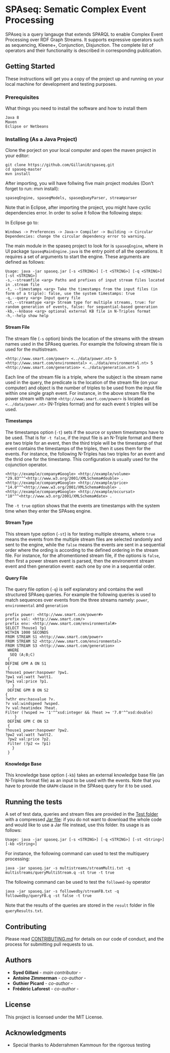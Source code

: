 # SPAseq: Sematic Complex Event Processing

SPAseq is a query langauge that extends SPARQL to enable Complex Event Processing over RDF Graph Streams. It supports expressive operators such as sequencing, Kleene+, Conjunction, Disjunction. The complete list of operators and their functionality is described in corresponding publication.

## Getting Started

These instructions will get you a copy of the project up and running on your local machine for development and testing purposes. 


### Prerequisites

What things you need to install the software and how to install them

```
Java 8
Maven
Eclipse or Netbeans
```

### Installing (As a Java Project)

Clone the porject on your local computer and open the maven project in your editor:
```
git clone https://github.com/Gillani0/spaseq.git
cd spaseq-master
mvn install
```
After importing, you will have follwing five main project modules (Don't forget to run: mvn install):
```
spaseqEngine, spaseqModels, spaseqQueyParser, streamparser
```

Note that in Eclipse, after importing the project, you might have cyclic dependencies error. In order to solve it follow the following steps:

In Eclipse go to:


```
Windows -> Preferences -> Java-> Compiler -> Building -> Circular Dependencies: change the circular dependency error to warning.
```


The main module in the spaseq project to look for is `spaseqEngine`, where in UI package `SpaseqMainEngine.java` is the entry point of all the operations. It requires a set of arguments to start the engine. These arguments are defined as follows:

```
Usage: java -jar spaseq.jar [-s <STRING>] [-t <STRING>] [-q <STRING>] [-st <STRING>]
-s,--streamfile <arg> Paths and prefixes of input stream files located in .stream file
-t, --timestamps <arg> Take the timestamps from the input files (in form of a triple): false, use the system timestamps: true
-q,--query <arg> Input query file
-st,--streamtype <arg> Stream type for multiple streams, true: for random generation of events, false: for sequential-based generation
-kb,--knbase <arg> optional external KB file in N-Triples format 
-h,--help show help
```
#### Stream File 
The stream file (`-s` option) binds the location of the streams with the stream names used in the SPAseq queries. For example the following stream file is used for the multistream.

```
<http://www.smart.com/power> <../data/power.nt> 5
<http://www.smart.com/environmental> <../data/environmental.nt> 5
<http://www.smart.com/generation> <../data/generation.nt> 5
```
Each line of the stream file is a triple, where the subject is the stream name used in the query, the predicate is the location of the stream file (on your computer) and object is the number of triples to be used from the input file within one single graph event. For instance, in the above stream file the power stream with name `<http://www.smart.com/power>` is located as `<../data/power.nt>` (N-Triples format) and for each event `5` triples will be used.
#### Timestamps
The timestamps option (`-t`) sets if the source or system timestamps have to be used. That is for `-t false`, if the input file is an N-Triple format and there are two triple for an event, then the third triple will be the timestamp of that event contains the timestamps of the triples, then it uses them for the events. For instance, the following N-Triples has two triples for an event and the thrid one for the timestamp. This configuration is usually used for the cojunction operator.

```
<http://example/company#Google> <http://example/volume> "29.83"^^<http://www.w3.org/2001/XMLSchema#double> .
<http://example/company#Google> <http://example/price> "14.0"^^<http://www.w3.org/2001/XMLSchema#double> .
<http://example/company#Google> <http://example/occursat> "10"^^<http://www.w3.org/2001/XMLSchema#date> .
```
The `-t true` option shows that the events are timestamps with the system time when they enter the SPAseq engine.


#### Stream Type
This stream type option (`-st`) is for testing multiple streams, where `true` means the events from the multiple stream files are selected randomly and sent to the engine, while the `false` means the events are sent in a sequential order where the ording is according to the defined ordering in the stream file. For instance, for the afromentioned stream file, if the options is `false`, then first a power stream event is parsed, then the environemnt stream event and then generation event: each one by one in a sequential order.

#### Query File
The query file option (`-q`) is self explanatory and contains the well structured SPAseq queries. For example the following queries is used to match sequences over events from the three streams namely: `power`, `environmental` and `generation`
```
prefix power: <http://www.smart.com/power#> 
prefix val: <http://www.smart.com/>
prefix env: <http://www.smart.com/environmental#>
SELECT ?house1 ?p1  
WITHIN 1000 SECONDS 
FROM STREAM S1 <http://www.smart.com/power> 
FROM STREAM S2 <http://www.smart.com/environmental> 
FROM STREAM S3 <http://www.smart.com/generation>  
 WHERE 
  SEQ (A;B;C)
 {
DEFINE GPM A ON S1
 { 
?house1 power:haspower ?pw1.
?pw1 val:watt ?watt1. 
?pw1 val:price ?p1.
   } 
 DEFINE GPM B ON S2
{
?wthr env:hasvalue ?v.
?v val:windspeed ?wsped. 
?v val:heatindex ?heat. 
Filter (?wsped >= '1'^^xsd:integer && ?heat >= '7.0'^^xsd:double)
    }
 DEFINE GPM C ON S3
 {
?house1 power:haspower ?pw2.
?pw2 val:watt ?watt2. 
 ?pw2 val:price ?p2.
 Filter (?p2 <= ?p1)
   }
 }
```



#### Knowledge Base
This knowledge base option (`-kb`) takes an external knowledge base file (an N-Triples format file) as an input to be used with the events. Note that you have to provide the `GRAPH` clause in the SPAseq query for it to be used.


## Running the tests

A set of test data, queries and stream files are provided in the [Test folder](https://github.com/Gillani0/spaseq/tree/master/tests-jar) with a compressed [Jar file](https://github.com/Gillani0/spaseq/blob/master/tests-jar/spaseq.jar): if you do not want to download the whole code and would like to use a Jar file instead, use this folder. Its usage is as follows:


```
Usage: java -jar spaseq.jar [-s <STRING>] [-q <STRING>] [-st <String>] [-kb <String>]
```
For instance, the following command can used to test the multiquery processing: 

```
java -jar spaseq.jar -s multistreams/streamMulti.txt -q multistreams/queryMultiStream.q -st true -t true
```
The following command can be used to test the `followed-by` operator

```
java -jar spaseq.jar -s followedby/streamFB.txt -q followedby/queryFB.q -st false -t true
```

Note that the results of the queries are stored in the `result` folder in file `queryResults.txt`.



## Contributing

Please read [CONTRIBUTING.md]() for details on our code of conduct, and the process for submitting pull requests to us.

## Authors

* **Syed Gillani** - *main contributor* -
* **Antoine Zimmerman** - *co-author* - 
* **Guthier Picard** - *co-author* - 
* **Frédéric Laforest** - *co-author* - 

## License

This project is licensed under the MIT License.

## Acknowledgments

* Special thanks to Abderrahmen Kammoun for the rigorous testing


